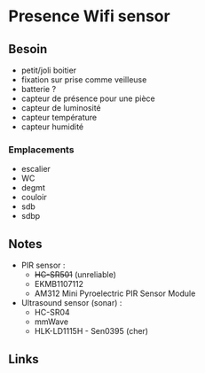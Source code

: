 # Presence Wifi sensor

## Besoin

- petit/joli boitier
- fixation sur prise comme veilleuse 
- batterie ?
- capteur de présence pour une pièce
- capteur de luminosité 
- capteur température 
- capteur humidité 

### Emplacements

- escalier
- WC
- degmt
- couloir
- sdb
- sdbp

## Notes

- PIR sensor :
  - ~~HC-SR501~~ (unreliable)
  - EKMB1107112
  - AM312 Mini Pyroelectric PIR Sensor Module
- Ultrasound sensor (sonar) :
  - HC-SR04
  - mmWave
  - HLK-LD1115H - Sen0395 (cher)

## Links

